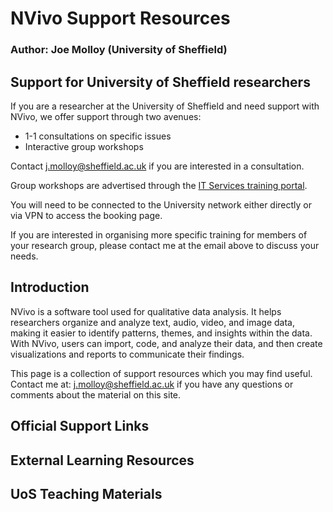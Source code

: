 # NVivo Support Resources
### Author: Joe Molloy (University of Sheffield)

## Support for University of Sheffield researchers

If you are a researcher at the University of Sheffield and need support with NVivo, we offer support through two avenues:
- 1-1 consultations on specific issues
- Interactive group workshops

Contact j.molloy@sheffield.ac.uk if you are interested in a consultation.

Group workshops are advertised through the [IT Services training portal](crs.shef.ac.uk).

You will need to be connected to the University network either directly or via VPN to access the booking page.

If you are interested in organising more specific training for members of your research group, please contact me at the email above to discuss your needs.


## Introduction

NVivo is a software tool used for qualitative data analysis. It helps researchers organize and analyze text, audio, video, and image data, making it easier to identify patterns, themes, and insights within the data. With NVivo, users can import, code, and analyze their data, and then create visualizations and reports to communicate their findings.

This page is a collection of support resources which you may find useful. Contact me at: j.molloy@sheffield.ac.uk if you have any questions or comments about the material on this site.

## Official Support Links


## External Learning Resources

## UoS Teaching Materials
